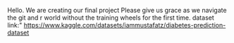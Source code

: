 Hello. We are creating our final project
Please give us grace as we navigate the git and r world without the training wheels for the first time.
dataset link:" https://www.kaggle.com/datasets/iammustafatz/diabetes-prediction-dataset